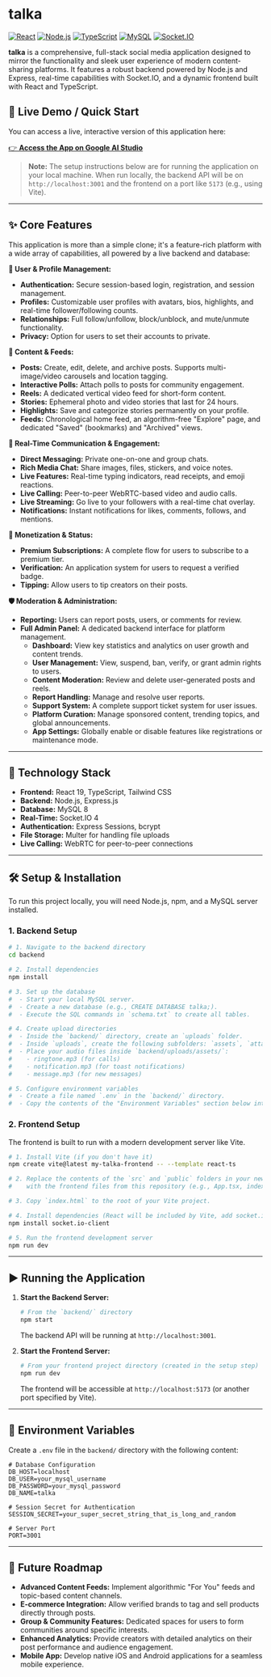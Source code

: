 # talka

[![React](https://img.shields.io/badge/React-19-blue?logo=react)](https://react.dev/) [![Node.js](https://img.shields.io/badge/Node.js-20.x-green?logo=nodedotjs)](https://nodejs.org/) [![TypeScript](https://img.shields.io/badge/TypeScript-5.x-blue?logo=typescript)](https://www.typescriptlang.org/) [![MySQL](https://img.shields.io/badge/MySQL-8.x-orange?logo=mysql)](https://www.mysql.com/) [![Socket.IO](https://img.shields.io/badge/Socket.IO-4.x-black?logo=socketdotio)](https://socket.io/)

**talka** is a comprehensive, full-stack social media application designed to mirror the functionality and sleek user experience of modern content-sharing platforms. It features a robust backend powered by Node.js and Express, real-time capabilities with Socket.IO, and a dynamic frontend built with React and TypeScript.

## 🚀 Live Demo / Quick Start

You can access a live, interactive version of this application here:

[👉 **Access the App on Google AI Studio**](https://aistudio.google.com/apps/drive/1KuihIX7VVASmNuBjhw-Tf_1M28nVu2_d?showAssistant=true&showPreview=true)

> **Note:** The setup instructions below are for running the application on your local machine. When run locally, the backend API will be on `http://localhost:3001` and the frontend on a port like `5173` (e.g., using Vite).

---

## ✨ Core Features

This application is more than a simple clone; it's a feature-rich platform with a wide array of capabilities, all powered by a live backend and database:

**👤 User & Profile Management:**
*   **Authentication:** Secure session-based login, registration, and session management.
*   **Profiles:** Customizable user profiles with avatars, bios, highlights, and real-time follower/following counts.
*   **Relationships:** Full follow/unfollow, block/unblock, and mute/unmute functionality.
*   **Privacy:** Option for users to set their accounts to private.

**📰 Content & Feeds:**
*   **Posts:** Create, edit, delete, and archive posts. Supports multi-image/video carousels and location tagging.
*   **Interactive Polls:** Attach polls to posts for community engagement.
*   **Reels:** A dedicated vertical video feed for short-form content.
*   **Stories:** Ephemeral photo and video stories that last for 24 hours.
*   **Highlights:** Save and categorize stories permanently on your profile.
*   **Feeds:** Chronological home feed, an algorithm-free "Explore" page, and dedicated "Saved" (bookmarks) and "Archived" views.

**💬 Real-Time Communication & Engagement:**
*   **Direct Messaging:** Private one-on-one and group chats.
*   **Rich Media Chat:** Share images, files, stickers, and voice notes.
*   **Live Features:** Real-time typing indicators, read receipts, and emoji reactions.
*   **Live Calling:** Peer-to-peer WebRTC-based video and audio calls.
*   **Live Streaming:** Go live to your followers with a real-time chat overlay.
*   **Notifications:** Instant notifications for likes, comments, follows, and mentions.

**💎 Monetization & Status:**
*   **Premium Subscriptions:** A complete flow for users to subscribe to a premium tier.
*   **Verification:** An application system for users to request a verified badge.
*   **Tipping:** Allow users to tip creators on their posts.

**🛡️ Moderation & Administration:**
*   **Reporting:** Users can report posts, users, or comments for review.
*   **Full Admin Panel:** A dedicated backend interface for platform management.
    *   **Dashboard:** View key statistics and analytics on user growth and content trends.
    *   **User Management:** View, suspend, ban, verify, or grant admin rights to users.
    *   **Content Moderation:** Review and delete user-generated posts and reels.
    *   **Report Handling:** Manage and resolve user reports.
    *   **Support System:** A complete support ticket system for user issues.
    *   **Platform Curation:** Manage sponsored content, trending topics, and global announcements.
    *   **App Settings:** Globally enable or disable features like registrations or maintenance mode.

---

## 🔧 Technology Stack

*   **Frontend:** React 19, TypeScript, Tailwind CSS
*   **Backend:** Node.js, Express.js
*   **Database:** MySQL 8
*   **Real-Time:** Socket.IO 4
*   **Authentication:** Express Sessions, bcrypt
*   **File Storage:** Multer for handling file uploads
*   **Live Calling:** WebRTC for peer-to-peer connections

---

## 🛠️ Setup & Installation

To run this project locally, you will need Node.js, npm, and a MySQL server installed.

### 1. Backend Setup

```bash
# 1. Navigate to the backend directory
cd backend

# 2. Install dependencies
npm install

# 3. Set up the database
#  - Start your local MySQL server.
#  - Create a new database (e.g., CREATE DATABASE talka;).
#  - Execute the SQL commands in `schema.txt` to create all tables.

# 4. Create upload directories
#  - Inside the `backend/` directory, create an `uploads` folder.
#  - Inside `uploads`, create the following subfolders: `assets`, `attachments`, `carousel`, `stickers`.
#  - Place your audio files inside `backend/uploads/assets/`:
#    - ringtone.mp3 (for calls)
#    - notification.mp3 (for toast notifications)
#    - message.mp3 (for new messages)

# 5. Configure environment variables
#  - Create a file named `.env` in the `backend/` directory.
#  - Copy the contents of the "Environment Variables" section below into it and fill in your details.
```

### 2. Frontend Setup

The frontend is built to run with a modern development server like Vite.

```bash
# 1. Install Vite (if you don't have it)
npm create vite@latest my-talka-frontend -- --template react-ts

# 2. Replace the contents of the `src` and `public` folders in your new Vite project
#    with the frontend files from this repository (e.g., App.tsx, index.tsx, components/, etc.).

# 3. Copy `index.html` to the root of your Vite project.

# 4. Install dependencies (React will be included by Vite, add socket.io-client)
npm install socket.io-client

# 5. Run the frontend development server
npm run dev
```

---

## ▶️ Running the Application

1.  **Start the Backend Server:**
    ```bash
    # From the `backend/` directory
    npm start
    ```
    The backend API will be running at `http://localhost:3001`.

2.  **Start the Frontend Server:**
    ```bash
    # From your frontend project directory (created in the setup step)
    npm run dev
    ```
    The frontend will be accessible at `http://localhost:5173` (or another port specified by Vite).

---

## 🤫 Environment Variables

Create a `.env` file in the `backend/` directory with the following content:

```env
# Database Configuration
DB_HOST=localhost
DB_USER=your_mysql_username
DB_PASSWORD=your_mysql_password
DB_NAME=talka

# Session Secret for Authentication
SESSION_SECRET=your_super_secret_string_that_is_long_and_random

# Server Port
PORT=3001
```

---

## 🚀 Future Roadmap

*   **Advanced Content Feeds:** Implement algorithmic "For You" feeds and topic-based content channels.
*   **E-commerce Integration:** Allow verified brands to tag and sell products directly through posts.
*   **Group & Community Features:** Dedicated spaces for users to form communities around specific interests.
*   **Enhanced Analytics:** Provide creators with detailed analytics on their post performance and audience engagement.
*   **Mobile App:** Develop native iOS and Android applications for a seamless mobile experience.